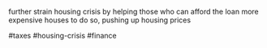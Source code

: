 further strain housing crisis by helping those who can afford the loan more expensive houses to do so, pushing up housing prices

#taxes #housing-crisis #finance 